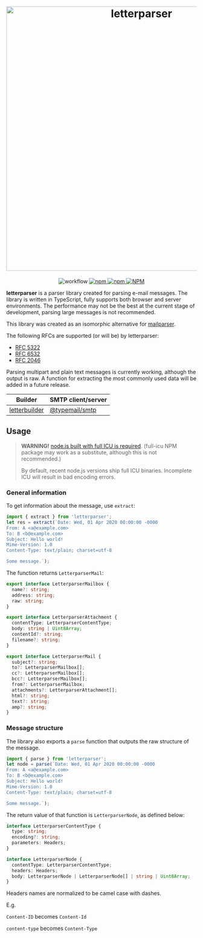 <h1 align="center">
  <img src="https://raw.githubusercontent.com/mat-sz/letterparser/master/logo.png" alt="letterparser" width="700">
</h1>

<p align="center">
<img alt="workflow" src="https://img.shields.io/github/actions/workflow/status/mat-sz/letterparser/node.js.yml?branch=master">
<a href="https://npmjs.com/package/letterparser">
<img alt="npm" src="https://img.shields.io/npm/v/letterparser">
<img alt="npm" src="https://img.shields.io/npm/dw/letterparser">
<img alt="NPM" src="https://img.shields.io/npm/l/letterparser">
</a>
</p>

**letterparser** is a parser library created for parsing e-mail messages. The library is written in TypeScript, fully supports both browser and server environments. The performance may not be the best at the current stage of development, parsing large messages is not recommended.

This library was created as an isomorphic alternative for [mailparser](https://github.com/nodemailer/mailparser).

The following RFCs are supported (or will be) by letterparser:

- [RFC 5322](https://tools.ietf.org/html/rfc5322.html)
- [RFC 6532](https://tools.ietf.org/html/rfc6532.html)
- [RFC 2046](https://tools.ietf.org/html/rfc2046.html)

Parsing multipart and plain text messages is currently working, although the output is raw. A function for extracting the most commonly used data will be added in a future release.

| Builder                                                  | SMTP client/server                                 |
| -------------------------------------------------------- | -------------------------------------------------- |
| [letterbuilder](https://github.com/mat-sz/letterbuilder) | [@typemail/smtp](https://github.com/typemail/smtp) |

## Usage

> **WARNING!** [node.js built with full ICU is required](https://nodejs.org/api/intl.html). (full-icu NPM package may work as a substitute, although this is not recommended.)
>
> By default, recent node.js versions ship full ICU binaries. Incomplete ICU will result in bad encoding errors.

### General information

To get information about the message, use `extract`:

```js
import { extract } from 'letterparser';
let res = extract(`Date: Wed, 01 Apr 2020 00:00:00 -0000
From: A <a@example.com>
To: B <b@example.com>
Subject: Hello world!
Mime-Version: 1.0
Content-Type: text/plain; charset=utf-8

Some message.`);
```

The function returns `LetterparserMail`:

```ts
export interface LetterparserMailbox {
  name?: string;
  address: string;
  raw: string;
}

export interface LetterparserAttachment {
  contentType: LetterparserContentType;
  body: string | Uint8Array;
  contentId?: string;
  filename?: string;
}

export interface LetterparserMail {
  subject?: string;
  to?: LetterparserMailbox[];
  cc?: LetterparserMailbox[];
  bcc?: LetterparserMailbox[];
  from?: LetterparserMailbox;
  attachments?: LetterparserAttachment[];
  html?: string;
  text?: string;
  amp?: string;
}
```

### Message structure

The library also exports a `parse` function that outputs the raw structure of the message.

```js
import { parse } from 'letterparser';
let node = parse(`Date: Wed, 01 Apr 2020 00:00:00 -0000
From: A <a@example.com>
To: B <b@example.com>
Subject: Hello world!
Mime-Version: 1.0
Content-Type: text/plain; charset=utf-8

Some message.`);
```

The return value of that function is `LetterparserNode`, as defined below:

```ts
interface LetterparserContentType {
  type: string;
  encoding?: string;
  parameters: Headers;
}

interface LetterparserNode {
  contentType: LetterparserContentType;
  headers: Headers;
  body: LetterparserNode | LetterparserNode[] | string | Uint8Array;
}
```

Headers names are normalized to be camel case with dashes.

E.g.

`Content-ID` becomes `Content-Id`

`content-type` becomes `Content-Type`
